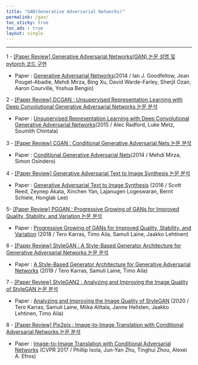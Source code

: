 ```yaml
---
title: "GAN(Generative Adversarial Networks)"
permalink: /gan/
toc_sticky: true
toc_ads : true
layout: single
---
```

  

---

1 - [[Paper Review] Generative Adversarial Networks(GAN) 논문 설명 및 pytorch 코드 구현](https://happy-jihye.github.io/gan/gan-1/)
- Paper : [Generative Adversarial Networks](https://arxiv.org/abs/1406.2661)(2014 / Ian J. Goodfellow, Jean Pouget-Abadie, Mehdi Mirza, Bing Xu, David Warde-Farley, Sherjil Ozair, Aaron Courville, Yoshua Bengio)

2 - [[Paper Review] DCGAN : Unsupervised Representation Learning with Deep Convolutional Generative Adversarial Networks 논문 분석](https://happy-jihye.github.io/gan/gan-2/)
- Paper : [Unsupervised Representation Learning with Deep Convolutional Generative Adversarial Networks](https://arxiv.org/abs/1511.06434)(2015 / Alec Radford, Luke Metz, Soumith Chintala)

3 - [[Paper Review] CGAN : Conditional Generative Adversarial Nets 논문 분석](https://happy-jihye.github.io/gan/gan-3/)
- Paper : [Conditional Generative Adversarial Nets](https://arxiv.org/abs/1411.1784)(2014 / Mehdi Mirza, Simon Osindero)

4 - [[Paper Review] Generative Adversarial Text to Image Synthesis 논문 분석](https://happy-jihye.github.io/gan/gan-4/)
- Paper : [Generative Adversarial Text to Image Synthesis](https://arxiv.org/abs/1605.05396)
    (2016 / Scott Reed, Zeynep Akata, Xinchen Yan, Lajanugen Logeswaran, Bernt Schiele, Honglak Lee)

5- [[Paper Review] PGGAN : Progressive Growing of GANs for Improved Quality, Stability, and Variation 논문 분석](https://happy-jihye.github.io/gan/gan-5/)
- Paper : [Progressive Growing of GANs for Improved Quality, Stability, and Variation](https://arxiv.org/abs/1710.10196)
    (2018 / Tero Karras, Timo Aila, Samuli Laine, Jaakko Lehtinen)

6 - [[Paper Review] StyleGAN : A Style-Based Generator Architecture for Generative Adversarial Networks 논문 분석](https://happy-jihye.github.io/gan/gan-6/)
- Paper : [A Style-Based Generator Architecture for Generative Adversarial Networks](https://arxiv.org/abs/1812.04948)
          (2019 / Tero Karras, Samuli Laine, Timo Aila)

7 - [[Paper Review] StyleGAN2 : Analyzing and Improving the Image Quality of StyleGAN 논문 분석](https://happy-jihye.github.io/gan/gan-7/)
- Paper : [Analyzing and Improving the Image Quality of StyleGAN](https://arxiv.org/abs/1912.04958) (2020 / Tero Karras, Samuli Laine, Miika Aittala, Janne Hellsten, Jaakko Lehtinen, Timo Aila)

8 - [[Paper Review] Pix2pix : Image-to-Image Translation with Conditional Adversarial Networks 논문 분석](https://happy-jihye.github.io/gan/gan-8/)
- Paper : [Image-to-Image Translation with Conditional Adversarial Networks](https://arxiv.org/abs/1611.07004) (CVPR 2017 / Phillip Isola, Jun-Yan Zhu, Tinghui Zhou, Alexei A. Efros)